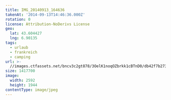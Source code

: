 ```yaml
---
title: IMG_20140913_164636
takenAt: '2014-09-13T14:46:36.000Z'
rotation: 0
license: Attribution-NoDerivs License
geo:
  lat: 43.604427
  lng: 6.90135
tags:
  - urlaub
  - frankreich
  - camping
url: >-
  //images.ctfassets.net/bncv3c2gt878/3OelK1noqOZbrkk1cBTnD0/db42f7b2737954f19acfbc9ad969e478/img_20140913_164636_28208751962_o
size: 1417700
image:
  width: 2592
  height: 1944
contentType: image/jpeg
---
```



